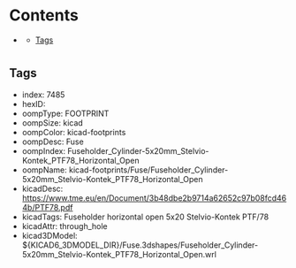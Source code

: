 



Contents
========

* [](#)
	* [Tags](#tags)

# 

## Tags

- index: 7485
- hexID: 
- oompType: FOOTPRINT
- oompSize: kicad
- oompColor: kicad-footprints
- oompDesc: Fuse
- oompIndex: Fuseholder_Cylinder-5x20mm_Stelvio-Kontek_PTF78_Horizontal_Open
- oompName: kicad-footprints/Fuse/Fuseholder_Cylinder-5x20mm_Stelvio-Kontek_PTF78_Horizontal_Open
- kicadDesc: https://www.tme.eu/en/Document/3b48dbe2b9714a62652c97b08fcd464b/PTF78.pdf
- kicadTags: Fuseholder horizontal open 5x20 Stelvio-Kontek PTF/78
- kicadAttr: through_hole
- kicad3DModel: ${KICAD6_3DMODEL_DIR}/Fuse.3dshapes/Fuseholder_Cylinder-5x20mm_Stelvio-Kontek_PTF78_Horizontal_Open.wrl
